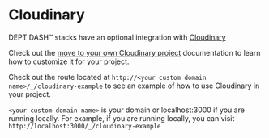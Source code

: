 # Cloudinary

DEPT DASH™ stacks have an optional integration with [Cloudinary](https://cloudinary.com/)

Check out the [move to your own Cloudinary project](./moving-to-your-own-project.md) documentation to learn how to customize it for your project.

Check out the route located at `http://<your custom domain name>/_/cloudinary-example` to see an example of how to use Cloudinary in your project.

`<your custom domain name>` is your domain or localhost:3000 if you are running locally.
For example, if you are running locally, you can visit `http://localhost:3000/_/cloudinary-example`

